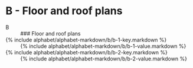 <div data-role="collapsible" data-inset="false">
	<h1 class="cart-collapsible-div">B - Floor and roof plans</h1>

<dl>

<dt class="alphabet-table-key-two">
<div markdown="1" >
B
</div>
</dt>
<dd class="alphabet-table-value">
<div markdown="1">
### Floor and roof plans
</div>
</dd>

<dt>
<div markdown="1">
{% include alphabet/alphabet-markdown/b/b-1-key.markdown %}
</div>
</dt>
<dd>
<div markdown="1">
{% include alphabet/alphabet-markdown/b/b-1-value.markdown %}
</div>
</dd>

<dt>
<div markdown="1">
{% include alphabet/alphabet-markdown/b/b-2-key.markdown %}
</div>
</dt>
<dd>
<div markdown="1">
{% include alphabet/alphabet-markdown/b/b-2-value.markdown %}
</div>
</dd>

</dl>

</div>